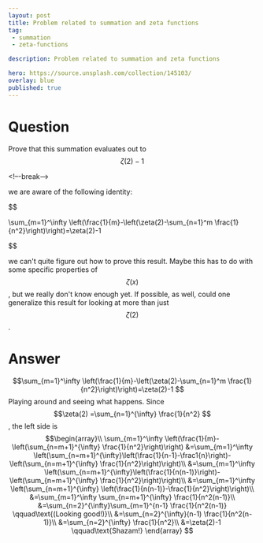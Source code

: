 ```yaml
---
layout: post
title: Problem related to summation and zeta functions
tag:
 - summation
 - zeta-functions

description: Problem related to summation and zeta functions

hero: https://source.unsplash.com/collection/145103/
overlay: blue 
published: true
---
```


# Question 

Prove that this summation evaluates out to $$\zeta(2)-1$$

<!–-break-–>


we are  aware of the following identity:


$$

\sum_{m=1}^\infty \left(\frac{1}{m}-\left(\zeta(2)-\sum_{n=1}^m \frac{1}{n^2}\right)\right)=\zeta(2)-1

$$


we can't quite figure out how to prove this result.
 Maybe this has to do with some specific properties of $$\zeta(x)$$, but we really don't know enough yet.
 If possible, as well, could one generalize this result for looking at more than just $$\zeta(2)$$
.


# Answer 


$$\sum_{m=1}^\infty \left(\frac{1}{m}-\left(\zeta(2)-\sum_{n=1}^m \frac{1}{n^2}\right)\right)=\zeta(2)-1
$$
Playing around
and seeing what happens.
Since
$$\zeta(2)
=\sum_{n=1}^{\infty} \frac{1}{n^2}
$$,
the left side is
$$\begin{array}\\
\sum_{m=1}^\infty \left(\frac{1}{m}-\left(\sum_{n=m+1}^{\infty} \frac{1}{n^2}\right)\right)
&=\sum_{m=1}^\infty \left(\sum_{n=m+1}^{\infty}\left(\frac{1}{n-1}-\frac1{n}\right)-\left(\sum_{n=m+1}^{\infty} \frac{1}{n^2}\right)\right)\\
&=\sum_{m=1}^\infty \left(\sum_{n=m+1}^{\infty}\left(\frac{1}{n(n-1)}\right)-\left(\sum_{n=m+1}^{\infty} \frac{1}{n^2}\right)\right)\\
&=\sum_{m=1}^\infty \left(\sum_{n=m+1}^{\infty} \left(\frac{1}{n(n-1)}-\frac{1}{n^2}\right)\right)\\
&=\sum_{m=1}^\infty \sum_{n=m+1}^{\infty} \frac{1}{n^2(n-1)}\\
&=\sum_{n=2}^{\infty}\sum_{m=1}^{n-1}  \frac{1}{n^2(n-1)}
\qquad\text{(Looking good!)}\\
&=\sum_{n=2}^{\infty}(n-1)  \frac{1}{n^2(n-1)}\\
&=\sum_{n=2}^{\infty} \frac{1}{n^2}\\
&=\zeta(2)-1
\qquad\text{Shazam!}
\end{array}
$$

